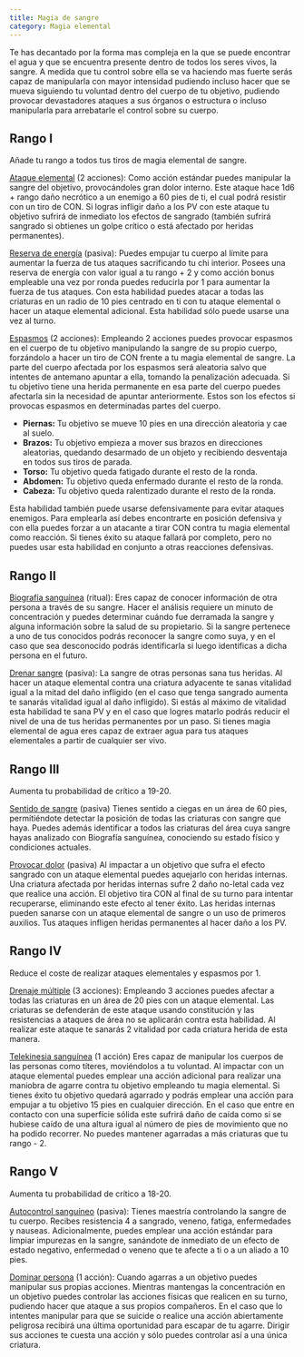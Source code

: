 ```yaml
---
title: Magia de sangre
category: Magia elemental
---
```


Te has decantado por la forma mas compleja en la que se puede encontrar el agua y  que se encuentra presente dentro de todos los seres vivos, la sangre.  A medida que tu control sobre ella se va haciendo mas fuerte serás capaz de manipularla con mayor intensidad pudiendo incluso hacer que se mueva siguiendo tu voluntad dentro del cuerpo de tu objetivo, pudiendo provocar devastadores ataques a sus órganos o estructura o incluso manipularla para arrebatarle el control sobre su cuerpo.

## Rango I

Añade tu rango a todos tus tiros de magia elemental de sangre.

<u>Ataque elemental</u> (2 acciones): Como acción estándar puedes manipular la sangre del objetivo, provocándoles gran dolor interno. Este ataque hace 1d6 + rango daño necrótico a un enemigo a 60 pies de ti, el cual podrá resistir con un tiro de CON. Si logras infligir daño a los PV con este ataque tu objetivo sufrirá de inmediato los efectos de sangrado (también sufrirá sangrado si obtienes un golpe crítico o está afectado por heridas permanentes).

<u>Reserva de energía</u> (pasiva): Puedes empujar tu cuerpo al límite para aumentar la fuerza de tus ataques sacrificando tu chi interior. Posees una reserva de energía con valor igual a tu rango + 2 y como acción bonus empleable una vez por ronda puedes reducirla por 1 para aumentar la fuerza de tus ataques. Con esta habilidad puedes atacar a todas las criaturas en un radio de 10 pies centrado en ti con tu ataque elemental o hacer un ataque elemental adicional. Esta habilidad sólo puede usarse una vez al turno.

<u>Espasmos</u> (2 acciones): Empleando 2 acciones puedes provocar espasmos en el cuerpo de tu objetivo manipulando la sangre de su propio cuerpo, forzándolo a hacer un tiro de CON frente a tu magia elemental de sangre. La parte del cuerpo afectada por los espasmos será aleatoria salvo que intentes de antemano apuntar a ella, tomando la penalización adecuada. Si tu objetivo tiene una herida permanente en esa parte del cuerpo puedes afectarla sin la necesidad de apuntar anteriormente. Estos son los efectos si provocas espasmos en determinadas partes del cuerpo.

- **Piernas:** Tu objetivo se mueve 10 pies en una dirección aleatoria y cae al suelo.
- **Brazos:** Tu objetivo empieza a mover sus brazos en direcciones aleatorias, quedando desarmado de un objeto y recibiendo desventaja en todos sus tiros de parada.
- **Torso:** Tu objetivo queda fatigado durante el resto de la ronda. 
- **Abdomen:** Tu objetivo queda enfermado durante el resto de la ronda.
- **Cabeza:** Tu objetivo queda ralentizado durante el resto de la ronda.

Esta habilidad también puede usarse defensivamente para evitar ataques enemigos. Para emplearla así debes encontrarte en posición defensiva y con ella puedes forzar a un atacante a tirar CON contra tu magia elemental como reacción. Si tienes éxito su ataque fallará por completo, pero no puedes usar esta habilidad en conjunto a otras reacciones defensivas.

## Rango II

<u>Biografía sanguínea</u> (ritual): Eres capaz de conocer información de otra persona a través de su sangre. Hacer el análisis requiere un minuto de concentración y puedes determinar cuándo fue derramada la sangre y alguna información sobre la salud de su propietario. Si la sangre pertenece a uno de tus conocidos podrás reconocer la sangre como suya, y en el caso que sea desconocido podrás identificarla si luego identificas a dicha persona en el futuro.

<u>Drenar sangre</u> (pasiva): La sangre de otras personas sana tus heridas. Al hacer un ataque elemental contra una criatura adyacente te sanas vitalidad igual a la mitad del daño infligido (en el caso que tenga sangrado aumenta te sanarás vitalidad igual al daño infligido). Si estás al máximo de vitalidad esta habilidad te sana PV y en el caso que logres matarlo podrás reducir el nivel de una de tus heridas permanentes por un paso. Si tienes magia elemental de agua eres capaz de extraer agua para tus ataques elementales a partir de cualquier ser vivo.

## Rango III

Aumenta tu probabilidad de crítico a 19-20. 

<u>Sentido de sangre</u> (pasiva) Tienes sentido a ciegas en un área de 60 pies, permitiéndote detectar la posición de todas las criaturas con sangre que haya. Puedes además identificar a todos las criaturas del área cuya sangre hayas analizado con Biografía sanguínea, conociendo su estado físico y condiciones actuales.

<u>Provocar dolor</u> (pasiva) Al impactar a un objetivo que sufra el efecto sangrado con un ataque elemental puedes aquejarlo con heridas internas. Una criatura afectada por heridas internas sufre 2 daño no-letal cada vez que realice una acción. El objetivo tira CON al final de su turno para intentar recuperarse, eliminando este efecto al tener éxito. Las heridas internas pueden sanarse con un ataque elemental de sangre o un uso de primeros auxilios. Tus ataques infligen heridas permanentes al hacer daño a los PV.

## Rango IV

Reduce el coste de realizar ataques elementales y espasmos por 1.

<u>Drenaje múltiple</u> (3 acciones): Empleando 3 acciones puedes afectar a todas las criaturas en un área de 20 pies con un ataque elemental. Las criaturas se defenderán de este ataque usando constitución y las resistencias a ataques de área no se aplicarán contra esta habilidad. Al realizar este ataque te sanarás 2 vitalidad por cada criatura herida de esta manera.

<u>Telekinesia sanguínea</u> (1 acción) Eres capaz de manipular los cuerpos de las personas como títeres, moviéndolos a tu voluntad. Al impactar con un ataque elemental puedes emplear una acción adicional para realizar una maniobra de agarre contra tu objetivo empleando tu magia elemental. Si tienes éxito tu objetivo quedará agarrado y podrás emplear una acción para empujar a tu objetivo 15 pies en cualquier dirección. En el caso que entre en contacto con una superfície sólida este sufrirá daño de caída como si se hubiese caído de una altura igual al número de pies de movimiento que no ha podido recorrer. No puedes mantener agarradas a más criaturas que tu rango - 2.

## Rango V 

Aumenta tu probabilidad de crítico a 18-20.

<u>Autocontrol sanguíneo</u> (pasiva): Tienes maestría controlando la sangre de tu cuerpo. Recibes resistencia 4 a sangrado, veneno, fatiga, enfermedades y nauseas. Adicionalmente, puedes emplear una acción estándar para limpiar impurezas en la sangre, sanándote de inmediato de un efecto de estado negativo, enfermedad o veneno que te afecte a ti o a un aliado a 10 pies.

<u>Dominar persona</u> (1 acción): Cuando agarras a un objetivo puedes manipular sus propias acciones. Mientras mantengas la concentración en un objetivo puedes controlar las acciones físicas que realicen en su turno, pudiendo hacer que ataque a sus propios compañeros. En el caso que lo intentes manipular para que se suicide o realice una acción abiertamente peligrosa recibirá una última oportunidad para escapar de tu agarre. Dirigir sus acciones te cuesta una acción y sólo puedes controlar así a una única criatura.